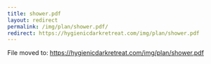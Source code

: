 ```yaml
---
title: shower.pdf
layout: redirect
permalink: /img/plan/shower.pdf/
redirect: https://hygienicdarkretreat.com/img/plan/shower.pdf
---
```


File moved to: <https://hygienicdarkretreat.com/img/plan/shower.pdf>



